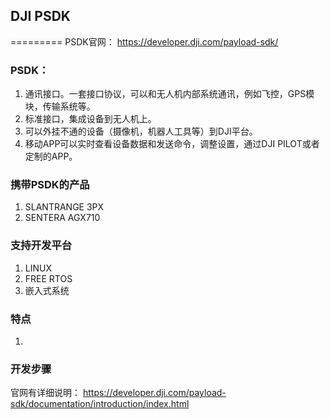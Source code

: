 ## DJI PSDK

=========
 PSDK官网： https://developer.dji.com/payload-sdk/

### PSDK：
>
1. 通讯接口。一套接口协议，可以和无人机内部系统通讯，例如飞控，GPS模块，传输系统等。
2. 标准接口，集成设备到无人机上。
3. 可以外挂不通的设备（摄像机，机器人工具等）到DJI平台。
4. 移动APP可以实时查看设备数据和发送命令，调整设置，通过DJI PILOT或者定制的APP。

### 携带PSDK的产品
>
1. SLANTRANGE 3PX
2. SENTERA AGX710

### 支持开发平台
>
1. LINUX
2. FREE RTOS
3. 嵌入式系统

### 特点
>
1. 


### 开发步骤
>
官网有详细说明：
https://developer.dji.com/payload-sdk/documentation/introduction/index.html
















